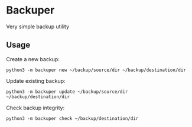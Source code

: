# Backuper

Very simple backup utility

## Usage

Create a new backup:

```
python3 -m backuper new ~/backup/source/dir ~/backup/destination/dir
```

Update existing backup:

```
python3 -m backuper update ~/backup/source/dir ~/backup/destination/dir
```

Check backup integrity:

```
python3 -m backuper check ~/backup/destination/dir
```
